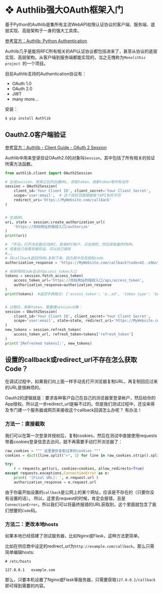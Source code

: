 # ❖ Authlib强大OAuth框架入门

基于Python的Authlib是集所有主流WebAPI权限认证协议的客户端、服务端、底层实现、高层架构于一身的强大工具库。

[参考官方：Authlib: Python Authentication](https://docs.authlib.org/en/latest/)

Authlib几乎是能将RFC所有相关的API认证协议都包括进来了，甚至从协议的底层实现、高层架构，从客户端到服务端都能实现的，当之无愧称为`Monolithic project `的一个项目。

目前Authlib支持的Authentication协议有：
- OAuth 1.0
- OAuth 2.0
- JWT
- many more...

安装：
```sh
$ pip install Authlib
```


## Oauth2.0客户端验证

[参考官方：Authlib - Client Guide - OAuth 2 Session](https://docs.authlib.org/en/latest/client/oauth2.html)

Authlib中用来登录验证OAuth2.0的对象叫`Session`，其中包括了所有相关的验证所需方法函数。

```py
from authlib.client import OAuth2Session

# 生成session，用来之后的创建URL、获取token、刷新token等所有动作
session = OAuth2Session(
    client_id='Your Client ID', client_secret='Your Client Secret',
    scope='user:email',  # 这个授权范围根据每个API有所不同
    redirect_uri='https://MyWebsite.com/callback'
)


# 生成URL
uri, state = session.create_authorization_url(
    'https://目标网址的授权入口/authorize'
)
print(uri)

# 「手动」打开浏览器访问URI，登录API帐户，点击授权，然后获取最终的URL
# 或者自己有服务器的话，可以自己接收
#。。。
# 将callback返回的URL复制下来，因为其中包含授权code
authorization_response = 'https://MyWebsite.com/callback?code=42..e9&state=d..t'

# 用获得的Code去访问access_token入口
tokens = session.fetch_access_token(
    access_token_url='https://目标网址的授权入口/api/access_token',
    authorization_response=authorization_response
)
print(tokens)  #返回字典格式: {'access_token': 'e..ad', 'token_type': 'bearer', 'scope': 'user:email'}


# 过期后，刷新token。需重建session对象：
session = OAuth2Session(
    client_id='Your Client ID', client_secret='Your Client Secret',
    scope='user:email', state=state, redirect_uri='https://MyWebsite.com/callback'
)
new_tokens = session.refresh_token(
    access_token_url, refresh_token=tokens['refresh_token']
)
print('[Refreshed tokens]:', new_tokens)

```

## 设置的callback或redirect_url不存在怎么获取Code？

在调试过程中，如果我们向上面一样手动去打开浏览器复制URL，再复制回应过来的URL是很麻烦的。

Oauth2的逻辑就是：要求各种客户自己在自己的浏览器里登录帐户，然后给你的App授权。所以这一步redirect_url是躲不过的。但是我们测试过程中，还没来得及专门建一个服务器或网页来接收这个callback回调怎么办呢？
有办法！

### 方法一：直接截取

我们可以在第一次登录并授权后，复制cookies，然后在测试中直接使用requests带着cookies登录信息去访问，就不再需要手动打开浏览器了：
```py
raw_cookies = """ 这里是你复制过来的cookies """
cookies = dict([line.split("=", 1) for line in raw_cookies.strip().split("; ")])

try:
    r = requests.get(uri, cookies=cookies, allow_redirects=True)
except requests.exceptions.ConnectionError as e:
    print( '[Final URL]: ', e.request.url )
    authorization_response = e.request.url
```
由于你最开始设置的`callback`是公网上的某个网址，应该是不存在的（只要你没有设置的话）。
所以，这里去request的时候，肯定会报错，且是`ConnectionError`。所以我们可以将最终报错的URL获取到，这个里面就包含了我们想要的`Code`码。


### 方法二：更改本地hosts

如果本地已经搭建了测试服务器，比如Nginx或Flask，这种方法更简单。

比如在供应商中设定的redirect_url为`http://example.com/callback`，那么只需简单编辑hosts:
```
# /etc/hosts

127.0.0.1   example.com
```

那么，只要本机设置了Nginx或Flask等服务器，只需要获取`127.0.0.1/callback`即可得到需要的内容。